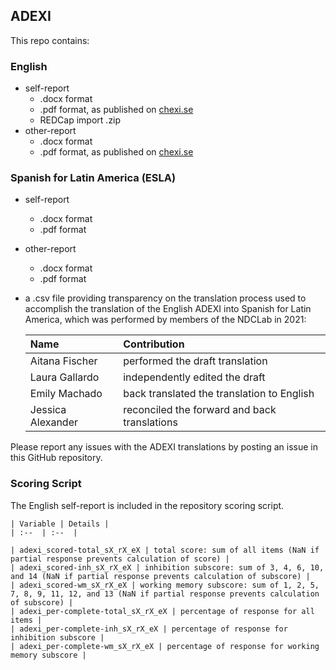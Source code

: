 ## ADEXI

This repo contains:

### English
* self-report
    * .docx format
    * .pdf format, as published on [chexi.se](https://chexi.se/downloads)
    * REDCap import .zip
* other-report
    * .docx format
    * .pdf format, as published on [chexi.se](https://chexi.se/downloads)

### Spanish for Latin America (ESLA)
* self-report
    * .docx format
    * .pdf format
* other-report
    * .docx format
    * .pdf format
* a .csv file providing transparency on the translation process used to accomplish the translation of the English ADEXI into Spanish for Latin America, which was performed by members of the NDCLab in 2021:

    | Name | Contribution |
    | :--  | :--  |
    | Aitana Fischer | performed the draft translation |
    | Laura Gallardo | independently edited the draft |
    | Emily Machado | back translated the translation to English |
    | Jessica Alexander | reconciled the forward and back translations |

Please report any issues with the ADEXI translations by posting an issue in this GitHub repository.


### Scoring Script
The English self-report is included in the repository scoring script.

    | Variable | Details |
    | :--  | :--  |
    
    | adexi_scored-total_sX_rX_eX | total score: sum of all items (NaN if partial response prevents calculation of score) |
    | adexi_scored-inh_sX_rX_eX | inhibition subscore: sum of 3, 4, 6, 10, and 14 (NaN if partial response prevents calculation of subscore) |
    | adexi_scored-wm_sX_rX_eX | working memory subscore: sum of 1, 2, 5, 7, 8, 9, 11, 12, and 13 (NaN if partial response prevents calculation of subscore) |
    | adexi_per-complete-total_sX_rX_eX | percentage of response for all items |
    | adexi_per-complete-inh_sX_rX_eX | percentage of response for inhibition subscore |
    | adexi_per-complete-wm_sX_rX_eX | percentage of response for working memory subscore |

